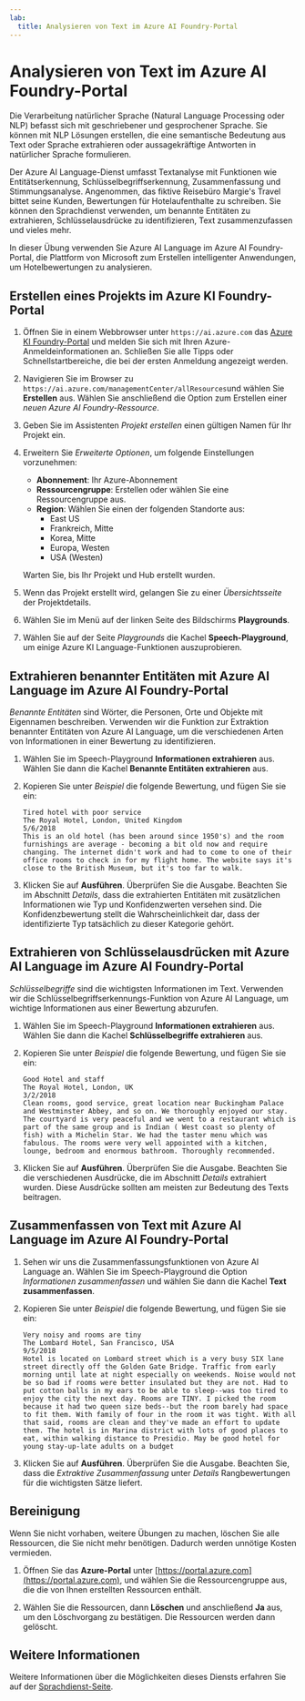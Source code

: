 ```yaml
---
lab:
  title: Analysieren von Text im Azure AI Foundry-Portal
---
```


# Analysieren von Text im Azure AI Foundry-Portal

Die Verarbeitung natürlicher Sprache (Natural Language Processing oder NLP) befasst sich mit geschriebener und gesprochener Sprache. Sie können mit NLP Lösungen erstellen, die eine semantische Bedeutung aus Text oder Sprache extrahieren oder aussagekräftige Antworten in natürlicher Sprache formulieren.

Der Azure AI Language-Dienst umfasst Textanalyse mit Funktionen wie Entitätserkennung, Schlüsselbegriffserkennung, Zusammenfassung und Stimmungsanalyse. Angenommen, das fiktive Reisebüro Margie's Travel bittet seine Kunden, Bewertungen für Hotelaufenthalte zu schreiben. Sie können den Sprachdienst verwenden, um benannte Entitäten zu extrahieren, Schlüsselausdrücke zu identifizieren, Text zusammenzufassen und vieles mehr.

In dieser Übung verwenden Sie Azure AI Language im Azure AI Foundry-Portal, die Plattform von Microsoft zum Erstellen intelligenter Anwendungen, um Hotelbewertungen zu analysieren. 

## Erstellen eines Projekts im Azure KI Foundry-Portal

1. Öffnen Sie in einem Webbrowser unter `https://ai.azure.com` das [Azure KI Foundry-Portal](https://ai.azure.com) und melden Sie sich mit Ihren Azure-Anmeldeinformationen an. Schließen Sie alle Tipps oder Schnellstartbereiche, die bei der ersten Anmeldung angezeigt werden. 

1. Navigieren Sie im Browser zu `https://ai.azure.com/managementCenter/allResources`und wählen Sie **Erstellen** aus. Wählen Sie anschließend die Option zum Erstellen einer *neuen Azure AI Foundry-Ressource*.

1. Geben Sie im Assistenten *Projekt erstellen* einen gültigen Namen für Ihr Projekt ein.

1. Erweitern Sie *Erweiterte Optionen*, um folgende Einstellungen vorzunehmen:
    - **Abonnement**: Ihr Azure-Abonnement
    - **Ressourcengruppe**: Erstellen oder wählen Sie eine Ressourcengruppe aus.
    - **Region**: Wählen Sie einen der folgenden Standorte aus:
        * East US
        * Frankreich, Mitte
        * Korea, Mitte
        * Europa, Westen
        * USA (Westen)

    Warten Sie, bis Ihr Projekt und Hub erstellt wurden.

1. Wenn das Projekt erstellt wird, gelangen Sie zu einer *Übersichtsseite* der Projektdetails.

1. Wählen Sie im Menü auf der linken Seite des Bildschirms **Playgrounds**.

1. Wählen Sie auf der Seite *Playgrounds* die Kachel **Speech-Playground**, um einige Azure KI Language-Funktionen auszuprobieren.

## Extrahieren benannter Entitäten mit Azure AI Language im Azure AI Foundry-Portal

*Benannte Entitäten* sind Wörter, die Personen, Orte und Objekte mit Eigennamen beschreiben. Verwenden wir die Funktion zur Extraktion benannter Entitäten von Azure AI Language, um die verschiedenen Arten von Informationen in einer Bewertung zu identifizieren.

1. Wählen Sie im Speech-Playground **Informationen extrahieren** aus. Wählen Sie dann die Kachel **Benannte Entitäten extrahieren** aus. 

1. Kopieren Sie unter *Beispiel* die folgende Bewertung, und fügen Sie sie ein:

    ```
    Tired hotel with poor service
    The Royal Hotel, London, United Kingdom
    5/6/2018
    This is an old hotel (has been around since 1950's) and the room furnishings are average - becoming a bit old now and require changing. The internet didn't work and had to come to one of their office rooms to check in for my flight home. The website says it's close to the British Museum, but it's too far to walk.
    ```

1. Klicken Sie auf **Ausführen**. Überprüfen Sie die Ausgabe. Beachten Sie im Abschnitt *Details*, dass die extrahierten Entitäten mit zusätzlichen Informationen wie Typ und Konfidenzwerten versehen sind. Die Konfidenzbewertung stellt die Wahrscheinlichkeit dar, dass der identifizierte Typ tatsächlich zu dieser Kategorie gehört.

## Extrahieren von Schlüsselausdrücken mit Azure AI Language im Azure AI Foundry-Portal

*Schlüsselbegriffe* sind die wichtigsten Informationen im Text. Verwenden wir die Schlüsselbegriffserkennungs-Funktion von Azure AI Language, um wichtige Informationen aus einer Bewertung abzurufen.

1. Wählen Sie im Speech-Playground **Informationen extrahieren** aus. Wählen Sie dann die Kachel **Schlüsselbegriffe extrahieren** aus. 

1. Kopieren Sie unter *Beispiel* die folgende Bewertung, und fügen Sie sie ein:

    ```
    Good Hotel and staff
    The Royal Hotel, London, UK
    3/2/2018
    Clean rooms, good service, great location near Buckingham Palace and Westminster Abbey, and so on. We thoroughly enjoyed our stay. The courtyard is very peaceful and we went to a restaurant which is part of the same group and is Indian ( West coast so plenty of fish) with a Michelin Star. We had the taster menu which was fabulous. The rooms were very well appointed with a kitchen, lounge, bedroom and enormous bathroom. Thoroughly recommended.
    ```

1. Klicken Sie auf **Ausführen**. Überprüfen Sie die Ausgabe. Beachten Sie die verschiedenen Ausdrücke, die im Abschnitt *Details* extrahiert wurden. Diese Ausdrücke sollten am meisten zur Bedeutung des Texts beitragen.

## Zusammenfassen von Text mit Azure AI Language im Azure AI Foundry-Portal
 
1. Sehen wir uns die Zusammenfassungsfunktionen von Azure AI Language an. Wählen Sie im Speech-Playground die Option *Informationen zusammenfassen* und wählen Sie dann die Kachel **Text zusammenfassen**.

1. Kopieren Sie unter *Beispiel* die folgende Bewertung, und fügen Sie sie ein:
    
    ```
    Very noisy and rooms are tiny
    The Lombard Hotel, San Francisco, USA
    9/5/2018
    Hotel is located on Lombard street which is a very busy SIX lane street directly off the Golden Gate Bridge. Traffic from early morning until late at night especially on weekends. Noise would not be so bad if rooms were better insulated but they are not. Had to put cotton balls in my ears to be able to sleep--was too tired to enjoy the city the next day. Rooms are TINY. I picked the room because it had two queen size beds--but the room barely had space to fit them. With family of four in the room it was tight. With all that said, rooms are clean and they've made an effort to update them. The hotel is in Marina district with lots of good places to eat, within walking distance to Presidio. May be good hotel for young stay-up-late adults on a budget
    ```

1. Klicken Sie auf **Ausführen**. Überprüfen Sie die Ausgabe. Beachten Sie, dass die *Extraktive Zusammenfassung* unter *Details* Rangbewertungen für die wichtigsten Sätze liefert.   

## Bereinigung

Wenn Sie nicht vorhaben, weitere Übungen zu machen, löschen Sie alle Ressourcen, die Sie nicht mehr benötigen. Dadurch werden unnötige Kosten vermieden.

1. Öffnen Sie das **Azure-Portal** unter [https://portal.azure.com](https://portal.azure.com), und wählen Sie die Ressourcengruppe aus, die die von Ihnen erstellten Ressourcen enthält.

1. Wählen Sie die Ressourcen, dann **Löschen** und anschließend **Ja** aus, um den Löschvorgang zu bestätigen. Die Ressourcen werden dann gelöscht.

## Weitere Informationen

Weitere Informationen über die Möglichkeiten dieses Diensts erfahren Sie auf der [Sprachdienst-Seite](https://learn.microsoft.com/azure/ai-services/language-service/overview).
